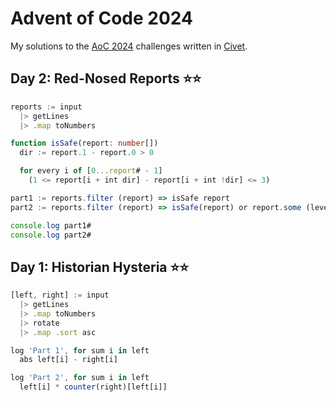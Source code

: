 # Advent of Code 2024

My solutions to the [AoC 2024](https://adventofcode.com/2024) challenges written in [Civet](https://civet.dev).

## Day 2: Red-Nosed Reports ⭐⭐

```ts
reports := input
  |> getLines
  |> .map toNumbers

function isSafe(report: number[])
  dir := report.1 - report.0 > 0

  for every i of [0...report# - 1]
    (1 <= report[i + int dir] - report[i + int !dir] <= 3)

part1 := reports.filter (report) => isSafe report
part2 := reports.filter (report) => isSafe(report) or report.some (level, index) => isSafe report.toSpliced index, 1

console.log part1#
console.log part2#
```

## Day 1: Historian Hysteria ⭐⭐

```ts
[left, right] := input
  |> getLines
  |> .map toNumbers
  |> rotate
  |> .map .sort asc

log 'Part 1', for sum i in left
  abs left[i] - right[i]

log 'Part 2', for sum i in left
  left[i] * counter(right)[left[i]]
```
